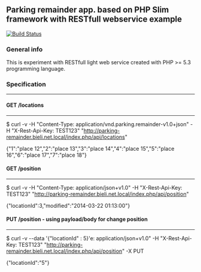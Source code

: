 ## Parking remainder app. based on PHP Slim framework with RESTfull webservice example

 [![Build Status](https://travis-ci.org/bieli/parking-remainder--php--android--service.png?branch=master)](http://travis-ci.org/bieli/parking-remainder--php--android--service)

### General info

This is experiment with RESTfull light web service created with PHP >= 5.3 programming language.


### Specification
-------------



#### GET /locations
----
$ curl -v -H "Content-Type: application/vnd.parking.remainder-v1.0+json" -H "X-Rest-Api-Key: TEST123" "http://parking-remainder.bieli.net.local/index.php/api/locations"

{"1":"place 12","2":"place 13","3":"place 14","4":"place 15","5":"place 16","6":"place 17","7":"place 18"}


#### GET /position
----
$ curl -v -H "Content-Type: application/json+v1.0" -H "X-Rest-Api-Key: TEST123" "http://parking-remainder.bieli.net.local/index.php/api/position"


{"locationId":3,"modified":"2014-03-22 01:13:00"}


#### PUT /position - using payload/body for change position
----

$ curl -v --data '{"locationId" : 5}'e: application/json+v1.0" -H "X-Rest-Api-Key: TEST123" "http://parking-remainder.bieli.net.local/index.php/api/position" -X PUT

{"locationId":"5"}

